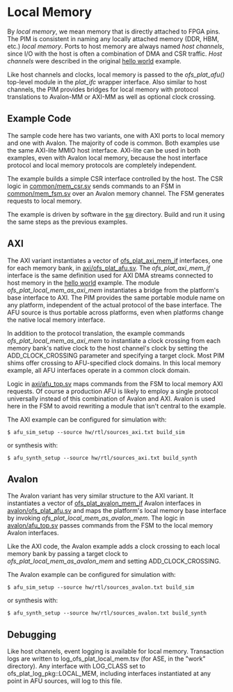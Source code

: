 # Local Memory

By *local memory*, we mean memory that is directly attached to FPGA pins. The PIM is consistent in naming any locally attached memory (DDR, HBM, etc.) *local memory*. Ports to host memory are always named *host channels*, since I/O with the host is often a combination of DMA and CSR traffic. *Host channels* were described in the original [hello world](../hello_world) example.

Like host channels and clocks, local memory is passed to the *ofs\_plat\_afu\(\)* top-level module in the *plat\_ifc* wrapper interface. Also similar to host channels, the PIM provides bridges for local memory with protocol translations to Avalon-MM or AXI-MM as well as optional clock crossing.

## Example Code

The sample code here has two variants, one with AXI ports to local memory and one with Avalon. The majority of code is common. Both examples use the same AXI-lite MMIO host interface. AXI-lite can be used in both examples, even with Avalon local memory, because the host interface protocol and local memory protocols are completely independent.

The example builds a simple CSR interface controlled by the host. The CSR logic in [common/mem\_csr.sv](hw/rtl/common/mem_csr.sv) sends commands to an FSM in [common/mem\_fsm.sv](hw/rtl/common/mem_fsm.sv) over an Avalon memory channel. The FSM generates requests to local memory.

The example is driven by software in the [sw](sw) directory. Build and run it using the same steps as the previous examples.

## AXI

The AXI variant instantiates a vector of [ofs\_plat\_axi\_mem\_if](https://github.com/OFS/ofs-platform-afu-bbb/blob/master/plat_if_develop/ofs_plat_if/src/rtl/base_ifcs/axi/ofs_plat_axi_mem_if.sv) interfaces, one for each memory bank, in [axi/ofs\_plat\_afu.sv](hw/rtl/axi/ofs_plat_afu.sv). The *ofs\_plat\_axi\_mem\_if* interface is the same definition used for AXI DMA streams connected to host memory in the [hello world](../hello_world) example. The module *ofs\_plat\_local\_mem\_as\_axi\_mem* instantiates a bridge from the platform's base interface to AXI. The PIM provides the same portable module name on any platform, independent of the actual protocol of the base interface. The AFU source is thus portable across platforms, even when platforms change the native local memory interface.

In addition to the protocol translation, the example commands *ofs\_plat\_local\_mem\_as\_axi\_mem* to instantiate a clock crossing from each memory bank's native clock to the host channel's clock by setting the ADD\_CLOCK\_CROSSING parameter and specifying a target clock. Most PIM shims offer crossing to AFU-specified clock domains. In this local memory example, all AFU interfaces operate in a common clock domain.

Logic in [axi/afu\_top.sv](hw/rtl/axi/afu_top.sv) maps commands from the FSM to local memory AXI requests. Of course a production AFU is likely to employ a single protocol universally instead of this combination of Avalon and AXI. Avalon is used here in the FSM to avoid rewriting a module that isn't central to the example.

The AXI example can be configured for simulation with:

```console
$ afu_sim_setup --source hw/rtl/sources_axi.txt build_sim
```

or synthesis with:

```console
$ afu_synth_setup --source hw/rtl/sources_axi.txt build_synth
```

## Avalon

The Avalon variant has very similar structure to the AXI variant. It instantiates a vector of [ofs\_plat\_avalon\_mem\_if](https://github.com/OFS/ofs-platform-afu-bbb/blob/master/plat_if_develop/ofs_plat_if/src/rtl/base_ifcs/avalon/ofs_plat_avalon_mem_if.sv) Avalon interfaces in [avalon/ofs\_plat\_afu.sv](hw/rtl/avalon/ofs_plat_afu.sv) and maps the platform's local memory base interface by invoking *ofs\_plat\_local\_mem\_as\_avalon\_mem*. The logic in [avalon/afu\_top.sv](hw/rtl/avalon/afu_top.sv) passes commands from the FSM to the local memory Avalon interfaces.

Like the AXI code, the Avalon example adds a clock crossing to each local memory bank by passing a target clock to *ofs\_plat\_local\_mem\_as\_avalon\_mem* and setting ADD\_CLOCK\_CROSSING.

The Avalon example can be configured for simulation with:

```console
$ afu_sim_setup --source hw/rtl/sources_avalon.txt build_sim
```

or synthesis with:

```console
$ afu_synth_setup --source hw/rtl/sources_avalon.txt build_synth
```

## Debugging

Like host channels, event logging is available for local memory. Transaction logs are written to log\_ofs\_plat\_local\_mem.tsv (for ASE, in the "work" directory). Any interface with LOG_CLASS set to ofs\_plat\_log\_pkg::LOCAL\_MEM, including interfaces instantiated at any point in AFU sources, will log to this file.
